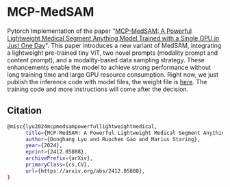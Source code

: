 # MCP-MedSAM

Pytorch Implementation of the paper "[MCP-MedSAM: A Powerful Lightweight Medical Segment Anything Model Trained with a Single GPU in Just One Day](https://arxiv.org/abs/2412.05888)". This paper introduces a new variant of MedSAM, integrating a lightweight pre-trained tiny ViT, two novel prompts (modality prompt and content prompt), and a modality-based data sampling strategy. These enhancements enable the model to achieve strong performance without long training time and large GPU resource consumption. Right now, we just publish the inference code with model files, the weight file is [here](https://drive.google.com/drive/folders/1NW4aSNhk-dtiK-dicTAUp0g0eR2fryNi?usp=sharing). The training code and more instructions will come after the decision.



## Citation

```bash
@misc{lyu2024mcpmedsampowerfullightweightmedical,
      title={MCP-MedSAM: A Powerful Lightweight Medical Segment Anything Model Trained with a Single GPU in Just One Day}, 
      author={Donghang Lyu and Ruochen Gao and Marius Staring},
      year={2024},
      eprint={2412.05888},
      archivePrefix={arXiv},
      primaryClass={cs.CV},
      url={https://arxiv.org/abs/2412.05888}, 
}
```
